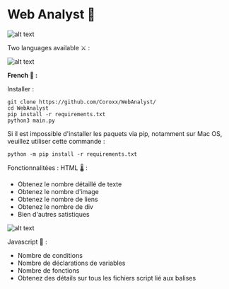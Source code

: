 # Web Analyst 🦉

![alt text](https://i.ibb.co/t4zX4X4/image.png)

Two languages available ⚔️ :

![alt text](https://i.ibb.co/52prBVt/image.png)

**French 🧶 :**

Installer :

```
git clone https://github.com/Coroxx/WebAnalyst/
cd WebAnalyst
pip install -r requirements.txt
python3 main.py
```
Si il est impossible d'installer les paquets via pip, notamment sur Mac OS, veuillez utiliser cette commande : 

```
python -m pip install -r requirements.txt
```
Fonctionnalitées : 
  HTML 🌡️ : 
  
  - Obtenez le nombre détaillé de texte 
  - Obtenez le nombre d'image
  - Obtenez le nombre de liens 
  - Obtenez le nombre de div 
  - Bien d'autres satistiques
  
  ![alt text](https://i.ibb.co/GQgg6Z6/image.png)
  
  Javascript 📌 : 
  
  - Nombre de conditions
  - Nombre de déclarations de variables
  - Nombre de fonctions
  - Obtenez des détails sur tous les fichiers script lié aux balises <script>

  ![alt text](https://i.ibb.co/0j0tHQB/image.png)
  
  WhoIs Scan 🩺 :
  
  ![alt text](https://i.ibb.co/99gYQf9/image.png)
  
  
  
  Possibilité de chercher des balises manuellement : 
  
   ![alt text](https://i.ibb.co/4jX5c0J/image.png)
   
  Toutes les propositions d'ajouts seront traitées :D, n'hésitez pas ! 
   
   
   
  En cas d'erreur comme celle-ci lors du whois : 
  
  ![alt text](https://i.ibb.co/ZKnsqZv/image.png) 
  
  Aucune solution n'est proposée à ce jour appart refuser l'analyse whois, tentez d'exécuter le script sur un autre système d'exploitation.
  
  


**English 🧦 :**

Install : 

```
git clone https://github.com/Coroxx/WebAnalyst/
cd WebAnalyst
pip install -r requirements.txt
python3 main.py
```
In case of pip error (Mac OS for example) you can use : 

```
python -m pip install -r requirements.txt
```

Doc translation coming soon ! 
